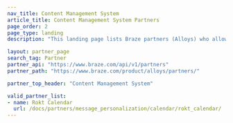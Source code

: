 ```yaml
---
nav_title: Content Management System
article_title: Content Management System Partners
page_order: 2
page_type: landing
description: "This landing page lists Braze partners (Alloys) who allow you to."

layout: partner_page
search_tag: Partner
partner_api: "https://www.braze.com/api/v1/partners"
partner_path: "https://www.braze.com/product/alloys/partners/"

partner_top_header: "Content Management System"

valid_partner_list:
- name: Rokt Calendar
  url: /docs/partners/message_personalization/calendar/rokt_calendar/
---
```

